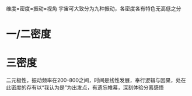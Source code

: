 维度=密度=振动=视角
宇宙可大致分为九种振动，各密度各有特色无高低之分
# 一/二密度
# 三密度
二元极性，振动频率在200-800之间，时间是线性发展，奉行逻辑与因果，处在此密度的存有以“我认为是”为出发点，有遗忘帷幕，深刻体验分离感悟